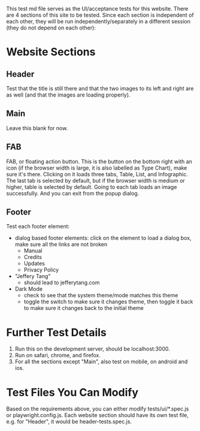 This test md file serves as the UI/acceptance tests for this website. There are 4 sections of this site to be tested. Since each section is independent of each other, they will be run independently/separately in a different session (they do not depend on each other):

# Website Sections

## Header

Test that the title is still there and that the two images to its left and right are as well (and that the images are loading properly).

## Main

Leave this blank for now.

## FAB

FAB, or floating action button. This is the button on the bottom right with an icon (if the browser width is large, it is also labelled as Type Chart), make sure it's there. Clicking on it loads three tabs, Table, List, and Infographic. The last tab is selected by default, but if the browser width is medium or higher, table is selected by default. Going to each tab loads an image successfully. And you can exit from the popup dialog.

## Footer

Test each footer element:

- dialog based footer elements: click on the element to load a dialog box, make sure all the links are not broken
  - Manual
  - Credits
  - Updates
  - Privacy Policy
- "Jeffery Tang"
  - should lead to jefferytang.com
- Dark Mode
  - check to see that the system theme/mode matches this theme
  - toggle the switch to make sure it changes theme, then toggle it back to make sure it changes back to the initial theme

# Further Test Details

1. Run this on the development server, should be localhost:3000.
2. Run on safari, chrome, and firefox.
3. For all the sections except "Main", also test on mobile, on android and ios.

# Test Files You Can Modify

Based on the requirements above, you can either modify tests/ui/\*.spec.js or playwright.config.js. Each website section should have its own test file, e.g. for "Header", it would be header-tests.spec.js.
